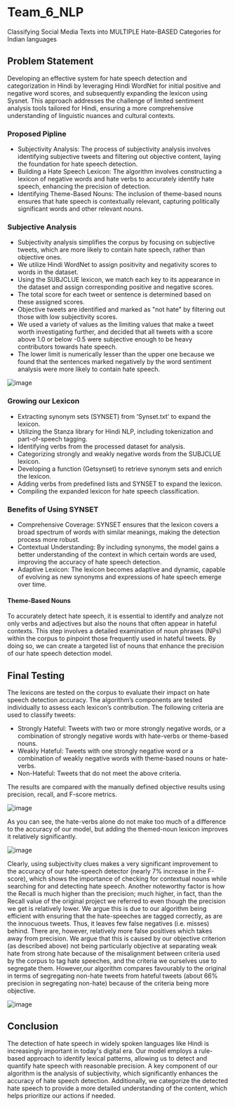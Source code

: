 # Team_6_NLP
Classifying Social Media Texts into MULTIPLE Hate-BASED Categories for Indian languages

## Problem Statement 
Developing an effective system for hate speech detection and categorization in Hindi by leveraging Hindi WordNet for initial positive and negative word scores, and subsequently expanding the lexicon using Sysnet. This approach addresses the challenge of limited sentiment analysis tools tailored for Hindi, ensuring a more comprehensive understanding of linguistic nuances and cultural contexts.

### Proposed Pipline 
- Subjectivity Analysis: The process of subjectivity analysis involves identifying subjective tweets and filtering out objective content, laying the foundation for hate speech detection.
- Building a Hate Speech Lexicon: The algorithm involves constructing a lexicon of negative words and hate verbs to accurately identify hate speech, enhancing the precision of detection.
- Identifying Theme-Based Nouns: The inclusion of theme-based nouns ensures that hate speech is contextually relevant, capturing politically significant words and other relevant nouns.

### Subjective Analysis
- Subjectivity analysis simplifies the corpus by focusing on subjective tweets, which are more likely to contain hate speech, rather than objective ones.
- We utilize Hindi WordNet to assign positivity and negativity scores to words in the dataset.
- Using the SUBJCLUE lexicon, we match each key to its appearance in the dataset and assign corresponding positive and negative scores.
- The total score for each tweet or sentence is determined based on these assigned scores.
- Objective tweets are identified and marked as "not hate" by filtering out those with low subjectivity scores.
- We used a variety of values as the limiting values that make a tweet worth investigating further, and decided that all tweets with a score above 1.0 or below -0.5 were subjective enough to be heavy contributors towards hate speech.
- The lower limit is numerically lesser than the upper one because we found that the sentences marked negatively by the word sentiment analysis were more likely to contain hate speech.

![image](https://github.com/chaitanyabalajireddy/Team_6_NLP/assets/91625648/6e3f9247-34fb-4800-88eb-097deac67f42)

### Growing our Lexicon
- Extracting synonym sets (SYNSET) from 'Synset.txt' to expand the lexicon.
- Utilizing the Stanza library for Hindi NLP, including tokenization and part-of-speech tagging.
- Identifying verbs from the processed dataset for analysis.
- Categorizing strongly and weakly negative words from the SUBJCLUE lexicon.
- Developing a function (Getsynset) to retrieve synonym sets and enrich the lexicon.
- Adding verbs from predefined lists and SYNSET to expand the lexicon.
- Compiling the expanded lexicon for hate speech classification.

### Benefits of Using SYNSET
-	Comprehensive Coverage: SYNSET ensures that the lexicon covers a broad spectrum of words with similar meanings, making the detection process more robust.
- Contextual Understanding: By including synonyms, the model gains a better understanding of the context in which certain words are used, improving the accuracy of hate speech detection.
- Adaptive Lexicon: The lexicon becomes adaptive and dynamic, capable of evolving as new synonyms and expressions of hate speech emerge over time.

#### Theme-Based Nouns
To accurately detect hate speech, it is essential to identify and analyze not only verbs and adjectives but also the nouns that often appear in hateful contexts. This step involves a detailed examination of noun phrases (NPs) within the corpus to pinpoint those frequently used in hateful tweets. By doing so, we can create a targeted list of nouns that enhance the precision of our hate speech detection model.

## Final Testing

The lexicons are tested on the corpus to evaluate their impact on hate speech detection accuracy. The algorithm’s components are tested individually to assess each lexicon’s contribution. The following criteria are used to classify tweets:

- Strongly Hateful: Tweets with two or more strongly negative words, or a combination of strongly negative words with hate-verbs or theme-based nouns.
- Weakly Hateful: Tweets with one strongly negative word or a combination of weakly negative words with theme-based nouns or hate-verbs.
- Non-Hateful: Tweets that do not meet the above criteria.

The results are compared with the manually defined objective results using precision, recall, and F-score metrics.

![image](https://github.com/chaitanyabalajireddy/Team_6_NLP/assets/91625648/d8b28af3-b7d9-409c-bef9-9b2283ea18a9)

As you can see, the hate-verbs alone do not make too much of a difference to the accuracy of our model, but adding the themed-noun lexicon improves it relatively significantly.

![image](https://github.com/chaitanyabalajireddy/Team_6_NLP/assets/91625648/e0429dcd-bc18-4ae3-9cbe-4f98f94d1f08)

Clearly, using subjectivity clues makes a very significant improvement to the accuracy of our hate-speech detector (nearly 7% increase in the F-score), which shows the importance of checking for contextual nouns while searching for and detecting hate speech. Another noteworthy factor is how the Recall is much higher than the precision; much higher, in fact, than the Recall value of the original project we referred to even though the precision we get is relatively lower. We argue this is due to our algorithm being efficient with ensuring that the hate-speeches are tagged correctly, as are the innocuous tweets. Thus, it leaves few false negatives (i.e. misses) behind. There are, however, relatively more false positives which takes away from precision. We argue that this is caused by our objective criterion (as described above) not being particularly objective at separating weak hate from strong hate because of the misalignment between criteria used by the corpus to tag hate speeches, and the criteria we ourselves use to segregate them. However,our algorithm compares favourably to the original in terms of segregating non-hate tweets from hateful tweets (about 66% precision in segregating non-hate) because of the criteria being more objective.

![image](https://github.com/chaitanyabalajireddy/Team_6_NLP/assets/91625648/cc296eff-600a-429b-ba7d-d202cb70a59c)

## Conclusion
The detection of hate speech in widely spoken languages like Hindi is increasingly important in today's digital era. Our model employs a rule-based approach to identify lexical patterns, allowing us to detect and quantify hate speech with reasonable precision. A key component of our algorithm is the analysis of subjectivity, which significantly enhances the accuracy of hate speech detection. Additionally, we categorize the detected hate speech to provide a more detailed understanding of the content, which helps prioritize our actions if needed.









